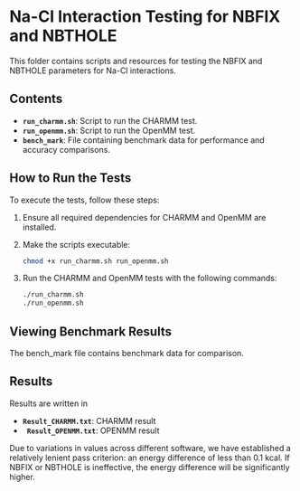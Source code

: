 
# Na-Cl Interaction Testing for NBFIX and NBTHOLE

This folder contains scripts and resources for testing the NBFIX and NBTHOLE parameters for Na-Cl interactions.

## Contents

- **`run_charmm.sh`**: Script to run the CHARMM test.
- **`run_openmm.sh`**: Script to run the OpenMM test.
- **`bench_mark`**: File containing benchmark data for performance and accuracy comparisons.

## How to Run the Tests

To execute the tests, follow these steps:

1. Ensure all required dependencies for CHARMM and OpenMM are installed.
2. Make the scripts executable:
   ```bash
   chmod +x run_charmm.sh run_openmm.sh
   ```
3. Run the CHARMM and OpenMM tests with the following commands:

   ```bash
   ./run_charmm.sh
   ./run_openmm.sh
   ```

## Viewing Benchmark Results

The bench_mark file contains benchmark data for comparison. 

## Results

Results are written in 
- **`Result_CHARMM.txt`**: CHARMM result
- **` Result_OPENMM.txt`**: OPENMM result

Due to variations in values across different software, we have established a relatively lenient pass criterion: an energy difference of less than 0.1 kcal. If NBFIX or NBTHOLE is ineffective, the energy difference will be significantly higher.

